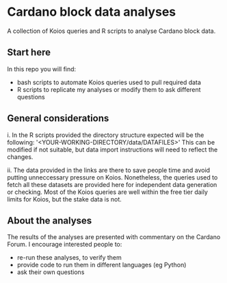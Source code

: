 # Cardano block data analyses
A collection of Koios queries and R scripts to analyse Cardano block data.

## Start here
In this repo you will find: 
- bash scripts to automate Koios queries used to pull required data 
- R scripts to replicate my analyses or modify them to ask different questions

## General considerations
i. In the R scripts provided the directory structure expected will be the following:
'<YOUR-WORKING-DIRECTORY/data/DATAFILES>'
This can be modified if not suitable, but data import instructions will need to reflect the changes.

ii. The data provided in the links are there to save people time and avoid putting unneccessary pressure 
on Koios. Nonetheless, the queries used to fetch all these datasets are provided here for independent 
data generation or checking. Most of the Koios queries are well within the free tier daily limits for Koios,
but the stake data is not.


## About the analyses
The results of the analyses are presented with commentary on the Cardano Forum.
I encourage interested people to: 
- re-run these analyses, to verify them
- provide code to run them in different languages (eg Python)
- ask their own questions 
